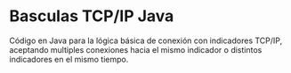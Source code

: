 # Basculas TCP/IP Java
Código en Java para la lógica básica de conexión con indicadores TCP/IP, aceptando multiples conexiones hacia el mismo indicador o distintos indicadores en el mismo tiempo.
